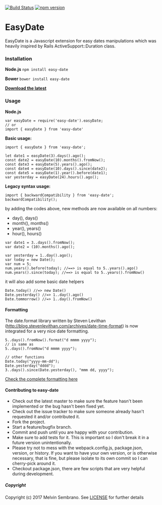 [![Build Status](https://travis-ci.org/melvinsembrano/easy-date.svg?branch=master)](https://travis-ci.org/melvinsembrano/easy-date)
[![npm version](https://badge.fury.io/js/easy-date.svg)](https://badge.fury.io/js/easy-date)
# EasyDate
EasyDate is a Javascript extension for easy dates manipulations which was
heavily inspired by Rails ActiveSupport::Duration class.

### Installation
**Node.js** `npm install easy-date`

**Bower** `bower install easy-date`

[**Download the latest**](https://github.com/melvinsembrano/easy-date/archive/master.zip)

### Usage
**Node.js**
```
var easyDate = require('easy-date').easyDate;
// or
import { easyDate } from 'easy-date'
```
**Basic usage:**

```
import { easyDate } from 'easy-date';

let date1 = easyDate(3).days().ago();
const date2 = easyDate(10).months().fromNow();
const date3 = easyDate(5).years().ago();
const date4 = easyDate(10).days().since(date2);
const date5 = easyDate(1).year().before(date1);
var yesterday = easyDate(24).hours().ago();

```
**Legacy syntax usage:**

```
import { backwardCompatibility } from 'easy-date';
backwardCompatibility();
```

by adding the codes above, new methods are now available on all numbers:
* day(), days()
* month(), months()
* year(), years()
* hour(), hours()
```
var date1 = 3..days().fromNow();
var date2 = (10).months().ago();

var yesterday = 1..day().ago();
var today = new Date();
var num = 5;
num.years().before(today); //==> is equal to 5..years().ago()
num.years().since(today); //==> is equal to 5..years().fromNow()

```

it will also add some basic date helpers
```
Date.today() //=> new Date()
Date.yesterday() //=> 1..day().ago()
Date.tommorrow() //=> 1..day().fromNow()
```

#### Formatting
The date.format library written by Steven Levithan (http://blog.stevenlevithan.com/archives/date-time-format) is now integrated for a very nice date formatting.

```
5..days().fromNow().format("d mmmm yyyy");
// is same as
5..days().fromNow("d mmmm yyyy");

// other functions
Date.today("yyyy-mm-dd");
Date.yesterday("dddd");
3..days().since(Date.yesterday(), "mmm dd, yyyy");
```

[Check the complete formatting here](FORMATTING.md)

#### Contributing to easy-date

* Check out the latest master to make sure the feature hasn't been implemented or the bug hasn't been fixed yet.
* Check out the issue tracker to make sure someone already hasn't requested it and/or contributed it.
* Fork the project.
* Start a feature/bugfix branch.
* Commit and push until you are happy with your contribution.
* Make sure to add tests for it. This is important so I don't break it in a future version unintentionally.
* Please try not to mess with the webpack.config.js, package.json, version, or history. If you want to have your own version, or is otherwise necessary, that is fine, but please isolate to its own commit so I can cherry-pick around it.
* Checkout package.json, there are few scripts that are very helpful during development.

##### Copyright
Copyright (c) 2017 Melvin Sembrano. See [LICENSE](LICENSE) for further details
